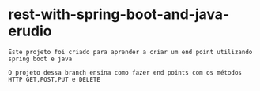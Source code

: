 # rest-with-spring-boot-and-java-erudio

~~~
Este projeto foi criado para aprender a criar um end point utilizando spring boot e java

O projeto dessa branch ensina como fazer end points com os métodos  HTTP GET,POST,PUT e DELETE 
~~~